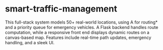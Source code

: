 # smart-traffic-management
This full-stack system models 50+ real-world locations, using A for routing* and a priority queue for emergency vehicles. A Flask backend handles route computation, while a responsive front end displays dynamic routes on a canvas-based map. Features include real-time path updates, emergency handling, and a sleek UI. 
